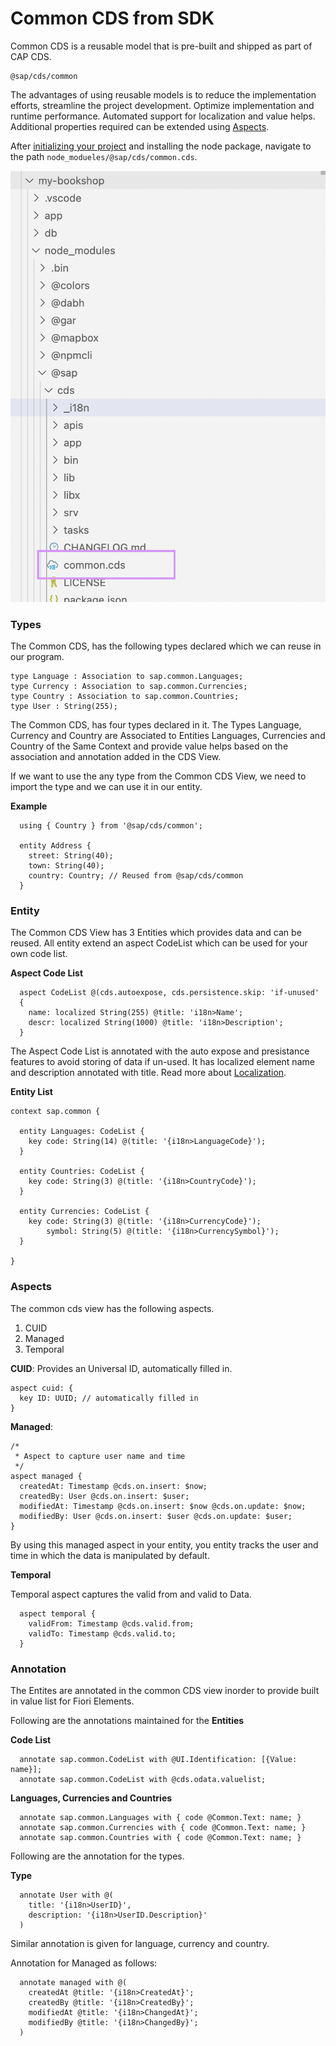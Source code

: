 # Common CDS from SDK

Common CDS is a reusable model that is pre-built and shipped as part of CAP CDS. 

```
@sap/cds/common
```

The advantages of using reusable models is to reduce the implementation efforts, streamline the project development. Optimize implementation and runtime performance. Automated support for localization and value helps. Additional properties required can be extended using [Aspects](aspect.md).

After [initializing your project](set-up-new-project.md) and installing the node package, navigate to the path ```node_modueles/@sap/cds/common.cds```.

<img src="./assets/images/path-to-common-cds.png" width="700" />


### Types

The Common CDS, has the following types declared which we can reuse in our program. 

```
type Language : Association to sap.common.Languages;
type Currency : Association to sap.common.Currencies;
type Country : Association to sap.common.Countries;
type User : String(255);
```

The Common CDS, has four types declared in it. 
The Types Language, Currency and Country are Associated to Entities Languages, Currencies and Country of the Same Context and provide value helps based on the association and annotation added in the CDS View. 

If we want to use the any type from the Common CDS View, we need to import the type and we can use it in our entity. 

**Example** 

```
  using { Country } from '@sap/cds/common';
  
  entity Address {
    street: String(40);
    town: String(40);
    country: Country; // Reused from @sap/cds/common
  }
```

### Entity

The Common CDS View has 3 Entities which provides data and can be reused. All entity extend an aspect CodeList which can be used for your own code list. 

**Aspect Code List** 
```
  aspect CodeList @(cds.autoexpose, cds.persistence.skip: 'if-unused'
  {
    name: localized String(255) @title: 'i18n>Name';
    descr: localized String(1000) @title: 'i18n>Description';
  }
```

The Aspect Code List is annotated with the auto expose and presistance features to avoid storing of data if un-used. 
It has localized element name and description annotated with title. Read more about [Localization](localization.md).

**Entity List**

``` 
context sap.common {
  
  entity Languages: CodeList {
    key code: String(14) @(title: '{i18n>LanguageCode}');
  }
  
  entity Countries: CodeList {
    key code: String(3) @(title: '{i18n>CountryCode}');
  }
  
  entity Currencies: CodeList {
    key code: String(3) @(title: '{i18n>CurrencyCode}');
        symbol: String(5) @(title: '{i18n>CurrencySymbol}');
  }
  
}

```

### Aspects 

The common cds view has the following aspects. 

1. CUID 
2. Managed 
3. Temporal 

**CUID**: 
Provides an Universal ID, automatically filled in. 

```
aspect cuid: {
  key ID: UUID; // automatically filled in 
}
```

**Managed**:

```
/* 
 * Aspect to capture user name and time
 */
aspect managed {
  createdAt: Timestamp @cds.on.insert: $now;
  createdBy: User @cds.on.insert: $user;
  modifiedAt: Timestamp @cds.on.insert: $now @cds.on.update: $now;
  modifiedBy: User @cds.on.insert: $user @cds.on.update: $user;
}
```

By using this managed aspect in your entity, you entity tracks the user and time in which the data is manipulated by default. 

**Temporal**

Temporal aspect captures the valid from and valid to Data. 

```
  aspect temporal {
    validFrom: Timestamp @cds.valid.from;
    validTo: Timestamp @cds.valid.to;
  }
```


### Annotation 

The Entites are annotated in the common CDS view inorder to provide built in value list for Fiori Elements. 

Following are the annotations maintained for the **Entities**

**Code List** 

```
  annotate sap.common.CodeList with @UI.Identification: [{Value: name}];
  annotate sap.common.CodeList with @cds.odata.valuelist;
```

**Languages, Currencies and Countries**

```
  annotate sap.common.Languages with { code @Common.Text: name; }
  annotate sap.common.Currencies with { code @Common.Text: name; }
  annotate sap.common.Countries with { code @Common.Text: name; }
```

Following are the annotation for the types. 

**Type**

```
  annotate User with @( 
    title: '{i18n>UserID}',
    description: '{i18n>UserID.Description}'
  )
```

Similar annotation is given for language, currency and country. 

Annotation for Managed as follows:

```
  annotate managed with @(
    createdAt @title: '{i18n>CreatedAt}';
    createdBy @title: '{i18n>CreatedBy}';
    modifiedAt @title: '{i18n>ChangedAt}';
    modifiedBy @title: '{i18n>ChangedBy}';
  )
```








